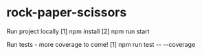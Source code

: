 # rock-paper-scissors

Run project locally
[1] npm install
[2] npm run start

Run tests - more coverage to come!
[1] npm run test -- --coverage
